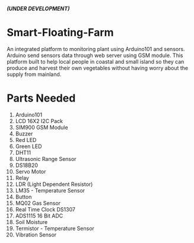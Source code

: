 **_(UNDER DEVELOPMENT)_**

# Smart-Floating-Farm
An integrated platform to monitoring plant using Arduino101 and sensors. Arduino send sensors data through web server using GSM module. This platform built to help local people in coastal and small island so they can produce and harvest their own vegetables without having worry about the supply from mainland.

# Parts Needed
1. Arduino101
2. LCD 16X2 I2C Pack
3. SIM900 GSM Module
4. Buzzer
5. Red LED
6. Green LED
7. DHT11
8. Ultrasonic Range Sensor
9. DS18B20
10. Servo Motor
11. Relay
12. LDR (Light Dependent Resistor)
13. LM35 - Temperature Sensor
14. Button
15. MQ02 Gas Sensor
16. Real Time Clock DS1307
17. ADS1115 16 Bit ADC
18. Soil Moisture
20. Termistor - Temperature Sensor
21. Vibration Sensor

